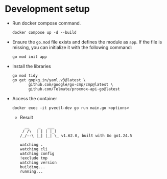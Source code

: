 # Development setup

- Run docker compose command.  

    ```shell
    docker compose up -d --build
    ```

- Ensure the `go.mod` file exists and defines the module as `app`. If the file is missing, you can initialize it with the following command:

    ```shell
    go mod init app
    ```

- Install the libraries

    ```shell
    go mod tidy
    go get gopkg.in/yaml.v3@latest \
           github.com/google/go-cmp/cmp@latest \
           github.com/Telmate/proxmox-api-go@latest 
    ```

- Access the container

    ```shell
    docker exec -it pvectl-dev go run main.go <options>
    ```

    - Result

        ```shell
          __    _   ___  
         / /\  | | | |_) 
        /_/--\ |_| |_| \_ v1.62.0, built with Go go1.24.5

        watching .
        watching cli
        watching config
        !exclude tmp
        watching version
        building...
        running...
        ```
